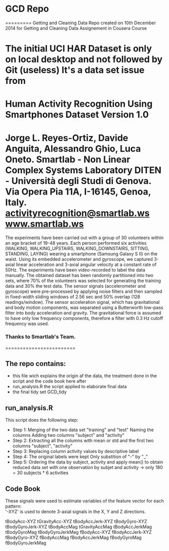 # GCD Repo
=========
Getting and Cleaning Data
Repo created on 10th December 2014 for Getting and Cleaning Data Assignement in Cousera Course

The initial UCI HAR Dataset is only on local desktop and not followed by Git (useless)
 It's a data set issue from
 =================================================================
 Human Activity Recognition Using Smartphones Dataset Version 1.0
 =================================================================
 
 Jorge L. Reyes-Ortiz, Davide Anguita, Alessandro Ghio, Luca Oneto.
 Smartlab - Non Linear Complex Systems Laboratory
 DITEN - Università degli Studi di Genova.
 Via Opera Pia 11A, I-16145, Genoa, Italy.
 activityrecognition@smartlab.ws
 www.smartlab.ws
 ==================================================================

 The experiments have been carried out with a group of 30 volunteers within an age bracket of 19-48 years.
 Each person performed six activities (WALKING, WALKING_UPSTAIRS, WALKING_DOWNSTAIRS, SITTING, STANDING,
 LAYING) wearing a smartphone (Samsung Galaxy S II) on the waist.
 Using its embedded accelerometer and gyroscope, we captured 3-axial linear acceleration and 3-axial angular
 velocity at a constant rate of 50Hz.
 The experiments have been video-recorded to label the data manually.
 The obtained dataset has been randomly partitioned into two sets, where 70% of the volunteers was selected for
 generating the training data and 30% the test data. 
 The sensor signals (accelerometer and gyroscope) were pre-processed by applying noise filters and then sampled in
 fixed-width sliding windows of 2.56 sec and 50% overlap (128 readings/window). The sensor acceleration signal, which
 has gravitational and body motion components, was separated using a Butterworth low-pass filter
 into body acceleration and gravity. The gravitational force is assumed to have only low frequency components,
 therefore a filter with 0.3 Hz cutoff frequency was used.
 
### Thanks to Smartlab's Team.
 ========================

## The repo contains:

- this file wich explains the origin af the data, the treatment done in the script and the code book here after
- run_analysis.R the script applied to elaborate final data 
- the final tidy set GCD_tidy

## run_analysis.R 

This script does the following step:
- Step 1:
Merging of the two data set "training" and "test"
Naming the columns
Adding two columns "subject" and "activity"
- Step 2:
Extracting all the columns with mean or std and the first two columns "subject", "activity" 
- Step 3:
Replacing column activity values by descriptive label
- Step 4:
The original labels were kept
Only substition of "-" by "_"
- Step 5:
Ordering the data by subject, activity 
and apply mean() to obtain reduced data set with one observation by subjet and activity
-> only 180 = 30 subjects * 6 activities 

## Code Book










These signals were used to estimate variables of the feature vector for each pattern:  
'-XYZ' is used to denote 3-axial signals in the X, Y and Z directions.

tBodyAcc-XYZ
tGravityAcc-XYZ
tBodyAccJerk-XYZ
tBodyGyro-XYZ
tBodyGyroJerk-XYZ
tBodyAccMag
tGravityAccMag
tBodyAccJerkMag
tBodyGyroMag
tBodyGyroJerkMag
fBodyAcc-XYZ
fBodyAccJerk-XYZ
fBodyGyro-XYZ
fBodyAccMag
fBodyAccJerkMag
fBodyGyroMag
fBodyGyroJerkMag
